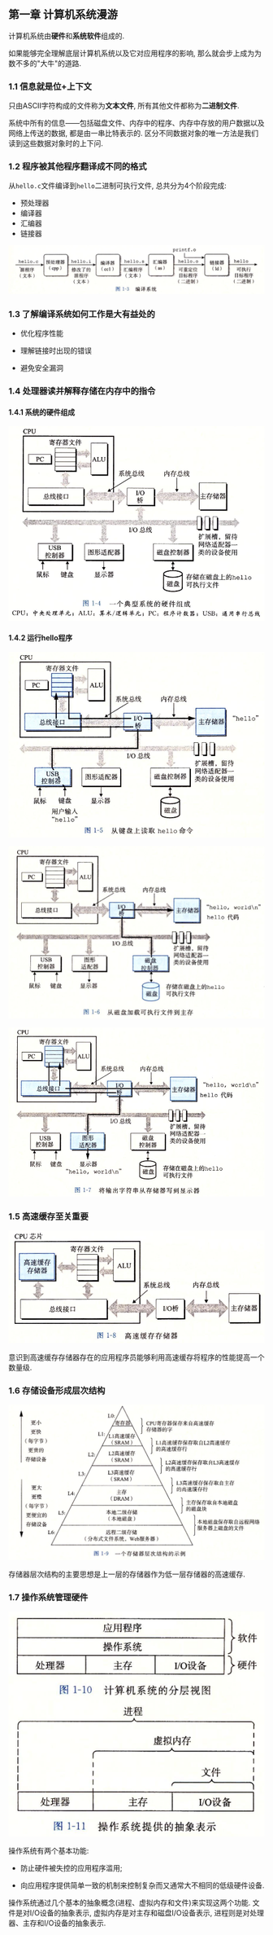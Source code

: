 ## 第一章 计算机系统漫游

计算机系统由**硬件**和**系统软件**组成的.

如果能够完全理解底层计算机系统以及它对应用程序的影响, 那么就会步上成为为数不多的"大牛"的道路.

### 1.1 信息就是位+上下文

只由ASCII字符构成的文件称为**文本文件**, 所有其他文件都称为**二进制文件**.

系统中所有的信息——包括磁盘文件、内存中的程序、内存中存放的用户数据以及网络上传送的数据, 都是由一串比特表示的. 区分不同数据对象的唯一方法是我们读到这些数据对象时的上下问.

### 1.2 程序被其他程序翻译成不同的格式

从`hello.c`文件编译到`hello`二进制可执行文件, 总共分为4个阶段完成:

- 预处理器
- 编译器
- 汇编器
- 链接器

![](./pic/compilation_system.png)

### 1.3 了解编译系统如何工作是大有益处的

- 优化程序性能

- 理解链接时出现的错误

- 避免安全漏洞

### 1.4 处理器读并解释存储在内存中的指令

#### 1.4.1 系统的硬件组成

![](./pic/hardware.png)

#### 1.4.2 运行hello程序

![](./pic/run_hello1.png)

![](./pic/run_hello2.png)

![](./pic/run_hello3.png)

### 1.5 高速缓存至关重要

![](./pic/cache.png)

意识到高速缓存存储器存在的应用程序员能够利用高速缓存将程序的性能提高一个数量级.

### 1.6 存储设备形成层次结构

![](./pic/memory_hierarchy.png)

存储器层次结构的主要思想是上一层的存储器作为低一层存储器的高速缓存.

### 1.7 操作系统管理硬件

![](./pic/os.png)

操作系统有两个基本功能:

- 防止硬件被失控的应用程序滥用;

- 向应用程序提供简单一致的机制来控制复杂而又通常大不相同的低级硬件设备.

操作系统通过几个基本的抽象概念(进程、虚拟内存和文件)来实现这两个功能. 文件是对I/O设备的抽象表示, 虚拟内存是对主存和磁盘I/O设备表示, 进程则是对处理器、主存和I/O设备的抽象表示. 
